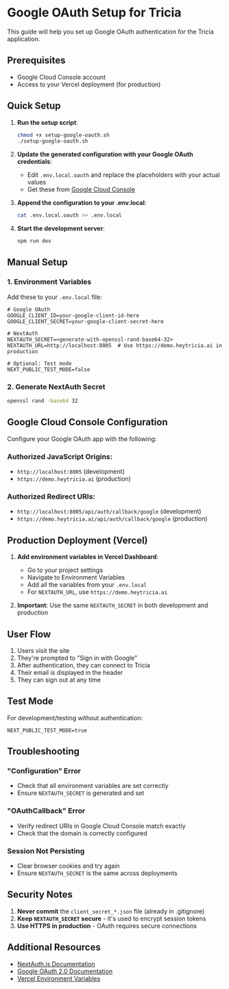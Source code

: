 # Google OAuth Setup for Tricia

This guide will help you set up Google OAuth authentication for the Tricia application.

## Prerequisites

- Google Cloud Console account
- Access to your Vercel deployment (for production)

## Quick Setup

1. **Run the setup script**:
   ```bash
   chmod +x setup-google-oauth.sh
   ./setup-google-oauth.sh
   ```

2. **Update the generated configuration with your Google OAuth credentials**:
   - Edit `.env.local.oauth` and replace the placeholders with your actual values
   - Get these from [Google Cloud Console](https://console.cloud.google.com/)

3. **Append the configuration to your .env.local**:
   ```bash
   cat .env.local.oauth >> .env.local
   ```

4. **Start the development server**:
   ```bash
   npm run dev
   ```

## Manual Setup

### 1. Environment Variables

Add these to your `.env.local` file:

```env
# Google OAuth
GOOGLE_CLIENT_ID=your-google-client-id-here
GOOGLE_CLIENT_SECRET=your-google-client-secret-here

# NextAuth
NEXTAUTH_SECRET=<generate-with-openssl-rand-base64-32>
NEXTAUTH_URL=http://localhost:8005  # Use https://demo.heytricia.ai in production

# Optional: Test mode
NEXT_PUBLIC_TEST_MODE=false
```

### 2. Generate NextAuth Secret

```bash
openssl rand -base64 32
```

## Google Cloud Console Configuration

Configure your Google OAuth app with the following:

### Authorized JavaScript Origins:
- `http://localhost:8005` (development)
- `https://demo.heytricia.ai` (production)

### Authorized Redirect URIs:
- `http://localhost:8005/api/auth/callback/google` (development)
- `https://demo.heytricia.ai/api/auth/callback/google` (production)

## Production Deployment (Vercel)

1. **Add environment variables in Vercel Dashboard**:
   - Go to your project settings
   - Navigate to Environment Variables
   - Add all the variables from your `.env.local`
   - For `NEXTAUTH_URL`, use `https://demo.heytricia.ai`

2. **Important**: Use the same `NEXTAUTH_SECRET` in both development and production

## User Flow

1. Users visit the site
2. They're prompted to "Sign in with Google"
3. After authentication, they can connect to Tricia
4. Their email is displayed in the header
5. They can sign out at any time

## Test Mode

For development/testing without authentication:
```env
NEXT_PUBLIC_TEST_MODE=true
```

## Troubleshooting

### "Configuration" Error
- Check that all environment variables are set correctly
- Ensure `NEXTAUTH_SECRET` is generated and set

### "OAuthCallback" Error
- Verify redirect URIs in Google Cloud Console match exactly
- Check that the domain is correctly configured

### Session Not Persisting
- Clear browser cookies and try again
- Ensure `NEXTAUTH_SECRET` is the same across deployments

## Security Notes

1. **Never commit** the `client_secret_*.json` file (already in .gitignore)
2. **Keep `NEXTAUTH_SECRET` secure** - it's used to encrypt session tokens
3. **Use HTTPS in production** - OAuth requires secure connections

## Additional Resources

- [NextAuth.js Documentation](https://next-auth.js.org/)
- [Google OAuth 2.0 Documentation](https://developers.google.com/identity/protocols/oauth2)
- [Vercel Environment Variables](https://vercel.com/docs/environment-variables) 